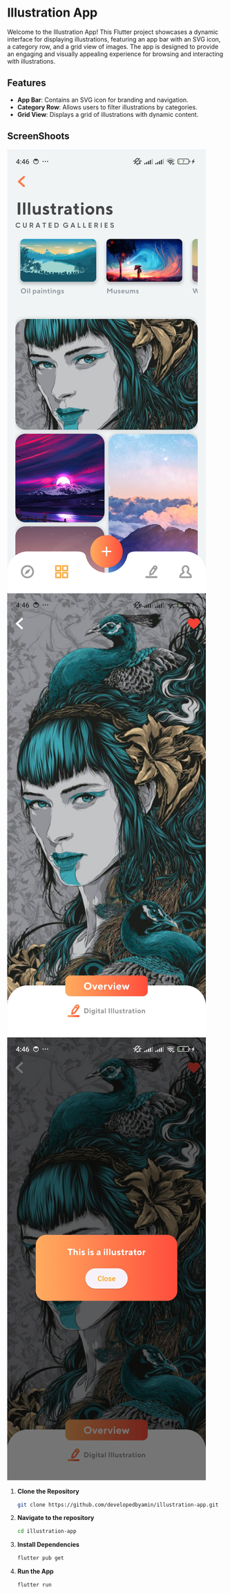 # Illustration App

Welcome to the Illustration App! This Flutter project showcases a dynamic interface for displaying illustrations, featuring an app bar with an SVG icon, a category row, and a grid view of images. The app is designed to provide an engaging and visually appealing experience for browsing and interacting with illustrations.

## Features

- **App Bar**: Contains an SVG icon for branding and navigation.
- **Category Row**: Allows users to filter illustrations by categories.
- **Grid View**: Displays a grid of illustrations with dynamic content.

## ScreenShoots

![ScreenShoot1](assets/screenshoots/3.jpg)
![ScreenShoot2](assets/screenshoots/2.jpg)
![ScreenShoot3](assets/screenshoots/1.jpg)


1. **Clone the Repository**

   ```bash
   git clone https://github.com/developedbyamin/illustration-app.git
    ```
   
2. **Navigate to the repository**

    ```bash
   cd illustration-app
   ```
   
3. **Install Dependencies**

    ```bash
   flutter pub get
   ```
   
4. **Run the App**

    ```bash
   flutter run
   ```

  